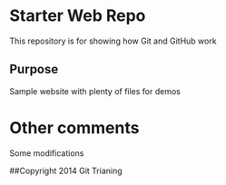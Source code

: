 # Starter Web Repo

This repository is for showing how Git and GitHub work

## Purpose

Sample website with plenty of files for demos

# Other comments
Some modifications

##Copyright
2014 Git Trianing


